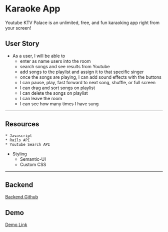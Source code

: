 # Karaoke App

Youtube KTV Palace is an unlimited, free, and fun karaoking app right from your screen!   

## User Story
* As a user, I will be able to
	* enter as name users into the room
	* search songs and see results from Youtube
	* add songs to the playlist and assign it to that specific singer
	* once the songs are playing, I can add sound effects with the buttons
	* I can pause, play, fast forward to next song, shuffle, or full screen
	* I can drag and sort songs on playlist
  * I can delete the songs on playlist
  * I can leave the room
  * I can see how many times I have sung

---

## Resources
	* Javascript
	* Rails API
	* Youtube Search API

* Styling
	* Semantic-UI
	* Custom CSS

---

## Backend 

[Backend Github](https://github.com/sarahpai/karaoke-api-backend)

## Demo
[Demo Link](https://www.youtube.com/watch?v=WXLtqoH3BVo)
